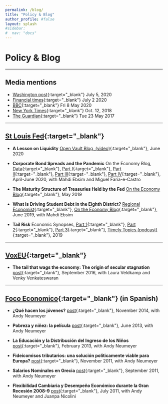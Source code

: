```yaml
---
permalink: /blog/
title: "Policy & Blog"
author_profile: #false
layout: splash
#sidebar:
#  nav: "docs"
---
```

# Policy & Blog

---


## Media mentions
* [Washington post](https://www.washingtonpost.com/business/2020/07/05/coronavirus-pandemic-trust-government/){:target="_blank"} July 5, 2020 
* [Financial times](https://www.ft.com/video/e0b696ae-3b18-4862-832b-2ad53eea6ae6){:target="_blank"} July 2 2020
* [BBC](https://www.bbc.co.uk/programmes/w3csz786){:target="_blank"} Fri 8 May 2020
* [New York Times](https://www.nytimes.com/2018/10/12/business/why-our-beliefs-dont-predict-much-about-the-economy.html){:target="_blank"} Oct. 12, 2018
* [The Guardian](https://www.theguardian.com/business/2017/may/23/the-economy-is-stagnant-because-people-fear-for-the-future){:target="_blank"} Tue 23 May 2017

***


## [St Louis Fed](https://www.stlouisfed.org/publications/){:target="_blank"} <a name="frbstl"></a>
* **A Lesson on Liquidity** 
    [Open Vault Blog, (video)](https://www.stlouisfed.org/open-vault/2020/june/lesson-liquidity-filmed-lake-with-economist){:target="_blank"}, June 2020

* **Corporate Bond Spreads and the Pandemic** On the Economy Blog, 
     [Data](https://research.stlouisfed.org/resources/covid-19/preliminary/daily-data-corporate-bond-spreads-pandemic){:target="_blank"}, [Part I](https://www.stlouisfed.org/on-the-economy/2020/april/effects-covid-19-monetary-policy-response-corporate-bond-market){:target="_blank"}, [Part II](https://www.stlouisfed.org/on-the-economy/2020/april/corporate-bond-spreads-pandemic-heterogeneity-sectors){:target="_blank"}, [Part III](https://www.stlouisfed.org/on-the-economy/2020/may/corporate-bond-spreads-pandemic-variance-sectors-firms){:target="_blank"}, [Part IV](https://research.stlouisfed.org/resources/covid-19/preliminary/corporate-bond-spreads-pandemic-4-liquidity-buffers){:target="_blank"}, April-June 2020, with Mahdi Ebsim and  Miguel Faria-e-Castro

* **The Maturity Structure of Treasuries Held by the Fed**
    [On the Economy Blog](https://www.stlouisfed.org/on-the-economy/2019/may/fed-maturity-contraction-program){:target="_blank"}, May 2019

* **What Is Driving Student Debt in the Eighth District?**
    [Regional Economist](https://www.stlouisfed.org/publications/regional-economist/second-quarter-2019/driving-student-debt){:target="_blank"}, [On the Economy Blog](https://www.stlouisfed.org/on-the-economy/2019/september/students-borrowing-too-much-too-little){:target="_blank"}, June 2019, with Mahdi Ebsim

* **Tail Risk** Economic Synopses, [Part 1](https://research.stlouisfed.org/publications/economic-synopses/2019/08/05/tail-risk-part-1-the-persistent-effects-of-the-great-recession){:target="_blank"}, [Part 2](https://research.stlouisfed.org/publications/economic-synopses/2019/08/06/tail-risk-part-2-the-missing-recovery-after-the-great-recession){:target="_blank"}, [Part 3](https://research.stlouisfed.org/publications/economic-synopses/2019/08/07/tail-risk-part-3-the-return-on-safe-and-liquid-assets){:target="_blank"}, [Timely Topics (podcast)](https://www.stlouisfed.org/timely-topics/how-great-recession-still-affects-perceptions?utm_source=twitter&utm_medium=SM&utm_content=stlouisfed&utm_campaign=9dbd699d-e9dc-4543-ba2f-4f23a9898703){:target="_blank"}, 2019

***

## [VoxEU](http://voxeu.org/){:target="_blank"} <a name="vox"></a>
* **The tail that wags the economy: The origin of secular stagnation**
    [post](http://voxeu.org/article/origin-secular-stagnation){:target="_blank"}, September 2016, with Laura Veldkamp and Venky Venkateswaran

***

## [Foco Economico](http://focoeconomico.org/){:target="_blank"} (in Spanish) <a name="foco"></a>

* **¿Qué hacen los jóvenes?**
    [post](http://focoeconomico.org/2014/11/16/que-hacen-los-jovenes/){:target="_blank"}, November 2014, with Andy Neumeyer

* **Pobreza y niñez: la película**
    [post](http://focoeconomico.org/2013/06/16/pobreza-y-ninez-la-pelicula/){:target="_blank"}, June 2013, with Andy Neumeyer

* **La Educación y la Distribución del Ingreso de los Niños**
    [post](http://focoeconomico.org/2013/02/03/la-educacion-y-la-distribucion-del-ingreso-de-los-ninos/){:target="_blank"}, February 2013, with Andy Neumeyer

* **Fideicomisos tributarios: una solución políticamente viable para Europa?**
    [post](http://focoeconomico.org/2011/11/23/fideicomisos-tributarios-una-solucion-politicamente-viable-para-europa/){:target="_blank"}, November 2011, with Andy Neumeyer

* **Salarios Nominales en Grecia**
    [post](http://focoeconomico.org/2011/09/21/salarios-nominales-en-grecia/){:target="_blank"}, September 2011, with Andy Neumeyer

* **Flexibilidad Cambiaria y Desempeño Económico durante la Gran Recesión 2008-9**
    [post](http://focoeconomico.org/2011/06/19/flexibilidad-cambiaria-y-desempeno-economico-durante-la-gran-recesion-2008-9/){:target="_blank"}, July 2011, with Andy Neumeyer and Juanpa Nicolini
